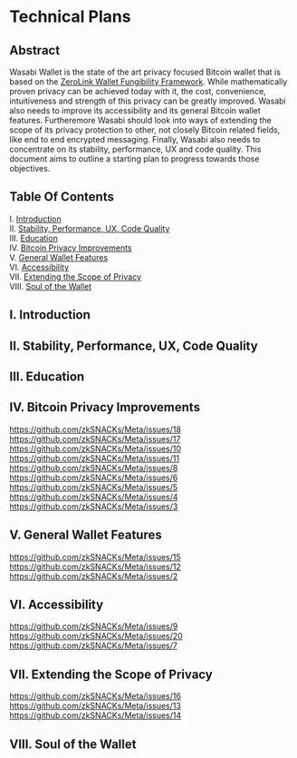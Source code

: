 # Technical Plans

## Abstract

Wasabi Wallet is the state of the art privacy focused Bitcoin wallet that is based on the [ZeroLink Wallet Fungibility Framework](https://github.com/nopara73/ZeroLink/). While mathematically proven privacy can be achieved today with it, the cost, convenience, intuitiveness and strength of this privacy can be greatly improved. Wasabi also needs to improve its accessibility and its general Bitcoin wallet features. Furtheremore Wasabi should look into ways of extending the scope of its privacy protection to other, not closely Bitcoin related fields, like end to end encrypted messaging. Finally, Wasabi also needs to concentrate on its stability, performance, UX and code quality. This document aims to outline a starting plan to progress towards those objectives.

## Table Of Contents

I. [Introduction](#i-introduction)  
II. [Stability, Performance, UX, Code Quality](#ii-stability-performance-ux-code-quality)  
III. [Education](#iii-education)  
IV. [Bitcoin Privacy Improvements](#iv-bitcoin-privacy-improvements)  
V. [General Wallet Features](#v-general-wallet-features)  
VI. [Accessibility](#vi-accessibility)  
VII. [Extending the Scope of Privacy](#vii-extending-the-scope-of-privacy)  
VIII. [Soul of the Wallet](#viii-soul-of-the-wallet)  

## I. Introduction

## II. Stability, Performance, UX, Code Quality

## III. Education

## IV. Bitcoin Privacy Improvements
https://github.com/zkSNACKs/Meta/issues/18
https://github.com/zkSNACKs/Meta/issues/17
https://github.com/zkSNACKs/Meta/issues/10
https://github.com/zkSNACKs/Meta/issues/11
https://github.com/zkSNACKs/Meta/issues/8
https://github.com/zkSNACKs/Meta/issues/6
https://github.com/zkSNACKs/Meta/issues/5
https://github.com/zkSNACKs/Meta/issues/4
https://github.com/zkSNACKs/Meta/issues/3

## V. General Wallet Features
https://github.com/zkSNACKs/Meta/issues/15
https://github.com/zkSNACKs/Meta/issues/12
https://github.com/zkSNACKs/Meta/issues/2

## VI. Accessibility
https://github.com/zkSNACKs/Meta/issues/9
https://github.com/zkSNACKs/Meta/issues/20
https://github.com/zkSNACKs/Meta/issues/7

## VII. Extending the Scope of Privacy
https://github.com/zkSNACKs/Meta/issues/16
https://github.com/zkSNACKs/Meta/issues/13
https://github.com/zkSNACKs/Meta/issues/14

## VIII. Soul of the Wallet
